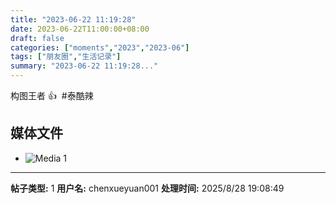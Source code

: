 ```yaml
---
title: "2023-06-22 11:19:28"
date: 2023-06-22T11:00:00+08:00
draft: false
categories: ["moments","2023","2023-06"]
tags: ["朋友圈","生活记录"]
summary: "2023-06-22 11:19:28..."
---
```


构图王者 👍
​
​#泰酷辣

## 媒体文件

- ![Media 1](/Moments/photos/2023-06-22/202306221119280.jpg)

---

**帖子类型:** 1
**用户名:** chenxueyuan001
**处理时间:** 2025/8/28 19:08:49